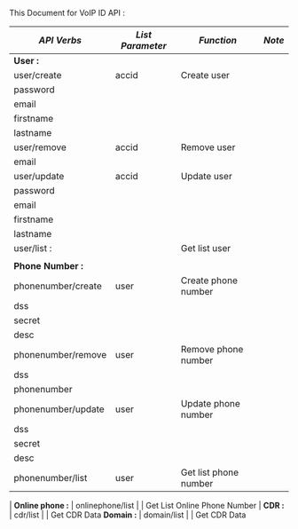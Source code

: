 This Document for VoIP ID API :

*API Verbs* | *List Parameter* | *Function* | *Note*
--- | --- | --- | --- 
 **User :**  |
user/create | accid | Create user
 | password 
 | email 
 | firstname
 | lastname 
user/remove | accid | Remove user 
 | email 
user/update | accid | Update user
 | password
 | email
 | firstname
 | lastname
user/list : | | Get list user
| | 
**Phone Number :** |
phonenumber/create | user | Create phone number
 | dss
 | secret
 | desc
phonenumber/remove | user | Remove phone number
 | dss
 | phonenumber
phonenumber/update | user | Update phone number
 | dss 
 | secret
 | desc
phonenumber/list | user | Get list phone number
|
**Online phone :** |
onlinephone/list | | Get List Online Phone Number
|
**CDR :** |
cdr/list | | Get CDR Data
**Domain :** |
domain/list | | Get CDR Data
